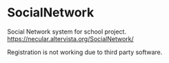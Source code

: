 # SocialNetwork
Social Network system for school project.
https://necular.altervista.org/SocialNetwork/

Registration is not working due to third party software.
